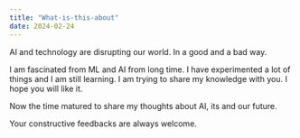 ```yaml
---
title: "What-is-this-about"
date: 2024-02-24
---
```

AI and technology are disrupting our world. In a good and a bad way.

I am fascinated from ML and AI from long time. I have experimented a lot of things and I am still learning. I am trying to share my knowledge with you. I hope you will like it.

Now the time matured to share my thoughts about AI, its and our future.

Your constructive feedbacks are always welcome.

